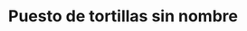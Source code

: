 ---
title: "Puesto de tortillas sin nombre"
url: /oaxaca-de-juarez/puesto-de-tortillas-sin-nombre/
shop: comodidad
---